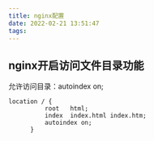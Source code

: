 ```yaml
---
title: nginx配置
date: 2022-02-21 13:51:47
tags:
---
```

## nginx开启访问文件目录功能
允许访问目录：autoindex on;
```
location / {
          root   html;
          index  index.html index.htm;
          autoindex on;
      }
```